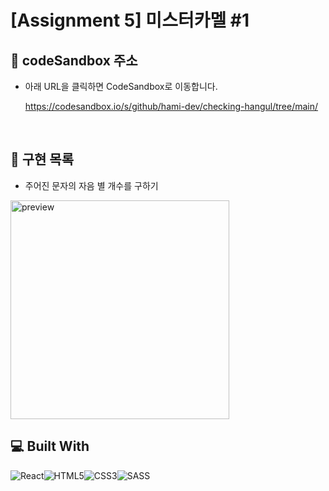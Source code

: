 # [Assignment 5] 미스터카멜 #1

## 🔗 codeSandbox 주소

- 아래 URL을 클릭하면 CodeSandbox로 이동합니다.

  https://codesandbox.io/s/github/hami-dev/checking-hangul/tree/main/

<br>

## 📝 구현 목록

- 주어진 문자의 자음 별 개수를 구하기

<img alt="preview" src ="https://user-images.githubusercontent.com/60386993/133042291-24a06664-33d0-4dd7-9f11-e3351b1b3c4a.gif" width="350"/>

<br>

## 💻 Built With

<div style="display: flex">
<img alt="React" src ="https://img.shields.io/badge/React-61DAFB.svg?&style=for-the-badge&logo=React&logoColor=white"/>
<img alt="HTML5" src ="https://img.shields.io/badge/HTML5-E34F26.svg?&style=for-the-badge&logo=HTML5&logoColor=white"/>
<img alt="CSS3" src ="https://img.shields.io/badge/CSS3-1572B6.svg?&style=for-the-badge&logo=CSS3&logoColor=white"/>
<img alt="SASS" src ="https://img.shields.io/badge/SASS-hotpink.svg?style=for-the-badge&logo=SASS&logoColor=white"/>
</div>

<br>
